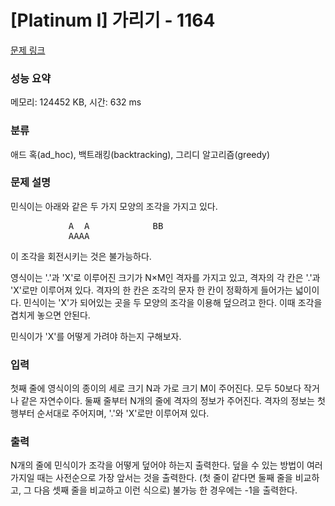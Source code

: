 # [Platinum I] 가리기 - 1164 

[문제 링크](https://www.acmicpc.net/problem/1164) 

### 성능 요약

메모리: 124452 KB, 시간: 632 ms

### 분류

애드 혹(ad_hoc), 백트래킹(backtracking), 그리디 알고리즘(greedy)

### 문제 설명

<p>민식이는 아래와 같은 두 가지 모양의 조각을 가지고 있다.</p>

<pre>           A  A            BB
           AAAA</pre>

<p>이 조각을 회전시키는 것은 불가능하다.</p>

<p>영식이는 '.'과 'X'로 이루어진 크기가 N×M인 격자를 가지고 있고, 격자의 각 칸은 '.'과 'X'로만 이루어져 있다. 격자의 한 칸은 조각의 문자 한 칸이 정확하게 들어가는 넓이이다. 민식이는 'X'가 되어있는 곳을 두 모양의 조각을 이용해 덮으려고 한다. 이때 조각을 겹치게 놓으면 안된다.</p>

<p>민식이가 'X'를 어떻게 가려야 하는지 구해보자.</p>

### 입력 

 <p>첫째 줄에 영식이의 종이의 세로 크기 N과 가로 크기 M이 주어진다. 모두 50보다 작거나 같은 자연수이다. 둘째 줄부터 N개의 줄에 격자의 정보가 주어진다. 격자의 정보는 첫 행부터 순서대로 주어지며, '.'와 'X'로만 이루어져 있다.</p>

### 출력 

 <p>N개의 줄에 민식이가 조각을 어떻게 덮어야 하는지 출력한다. 덮을 수 있는 방법이 여러 가지일 때는 사전순으로 가장 앞서는 것을 출력한다. (첫 줄이 같다면 둘째 줄을 비교하고, 그 다음 셋째 줄을 비교하고 이런 식으로) 불가능 한 경우에는 -1을 출력한다.</p>

